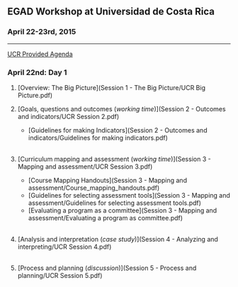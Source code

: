 ## EGAD Workshop at Universidad de Costa Rica
### April 22-23rd, 2015

* * *

[UCR Provided Agenda](Agenda.pdf)

### April 22nd: **Day 1**

1.  [Overview: The Big Picture](Session 1 - The Big Picture/UCR Big Picture.pdf)

2.  [Goals, questions and outcomes (*working time*)](Session 2 - Outcomes and indicators/UCR Session 2.pdf)
 	  *   [Guidelines for making Indicators](Session 2 - Outcomes and indicators/Guidelines for making indicators.pdf)
<br><br>
3.  [Curriculum mapping and assessment (*working time*)](Session 3 - Mapping and assessment/UCR Session 3.pdf)

    *   [Course Mapping Handouts](Session 3 - Mapping and assessment/Course_mapping_handouts.pdf)
    *   [Guidelines for selecting assessment tools](Session 3 - Mapping and assessment/Guidelines for selecting assessment tools.pdf)
    *   [Evaluating a program as a committee](Session 3 - Mapping and assessment/Evaluating a program as committee.pdf)
<br><br>
4. [Analysis and interpretation (*case study*)](Session 4 - Analyzing and interpreting/UCR Session 4.pdf)
<br><br>
5.  [Process and planning (*discussion*)](Session 5 - Process and planning/UCR Session 5.pdf)
